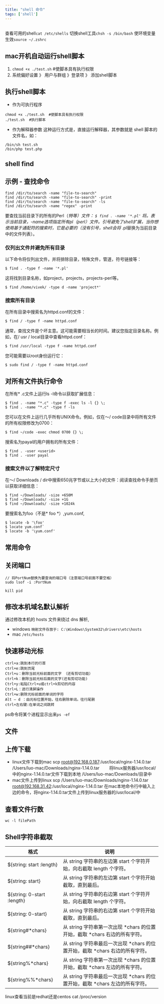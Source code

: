 ```yaml
---
title: "shell 命令"
tags: ['shell']
---
```


## 
查看可用的shell`cat /etc/shells`
切换shell工具`chsh -s /bin/bash`
使环境变量生效`source ~/.zshrc`

## mac开机自动运行shell脚本

1. `chmod +x ./test.sh` #使脚本具有执行权限
2. 系统偏好设置 》 用户与群组 》登录项 》 添加shell脚本

## 执行shell脚本
+ 作为可执行程序
```
chmod +x ./test.sh  #使脚本具有执行权限
./test.sh  #执行脚本
```
+ 作为解释器参数
这种运行方式是，直接运行解释器，其参数就是 shell 脚本的文件名，如：

```
/bin/sh test.sh
/bin/php test.php
```

## shell find

## 示例 - 查找命令

```
find /dir/to/search -name "file-to-search"
find /dir/to/search -name "file-to-search" -print
find /dir/to/search -name "file-to-search" -ls
find /dir/to/search -name "regex" -print
```

要查找当前目录下的所有的Perl（*特等）文件：
`$ find . -name '*.pl'`
将。表示当前目录，-name选项指定所有pl（perl）文件。引号避免了shell扩展，当你想使用基于通配符的搜索时，它是必要的（没有引号，shell会将* .pl替换为当前目录中的文件列表）。

### 仅列出文件并避免所有目录

以下命令将仅列出文件，并将排除目录，特殊文件，管道，符号链接等：
```
$ find . -type f -name '*.pl'
```
这将找到目录名称，如project，projects，projects-perl等。

```
$ find /home/vivek/ -type d -name 'project*'
```

### 搜索所有目录

在所有目录中搜索名为httpd.conf的文件：
```
$ find / -type f -name httpd.conf
```
通常，查找文件是个坏主意。这可能需要相当长的时间。建议您指定目录名称。例如，在/ usr / local目录中查看httpd.conf：
```
$ find /usr/local -type f -name httpd.conf
```
您可能需要以root身份运行它：
```
$ sudo find / -type f -name httpd.conf
```

## 对所有文件执行命令

在所有* .c文件上运行ls -l命令以获取扩展信息：

```
$ find . -name "*.c" -type f -exec ls -l {} \;
$ find . -name "*.c" -type f -ls
```
您可以在文件上运行几乎所有UNIX命令。例如，仅在〜/ code目录中将所有文件的所有权限修改为0700：
```
$ find ~/code -exec chmod 0700 {} \;
```
搜索名为payal的用户拥有的所有文件：
```
$ find . -user <userid>
$ find . -user payal
```

### 搜索文件以了解特定尺寸

在〜/ Downloads / dir中搜索650兆字节或以上大小的文件：阅读查找命令手册页以获取详细信息：
```
$ find ~/Downloads/ -size +650M
$ find ~/Downloads/ -size +1G
$ find ~/Downloads/ -size +1024k
```

要搜索名为foo（不是* foo *）,yum.conf,
```
$ locate -b '\foo'
$ locate yum.conf`
$ locate -b '\yum.conf'
```

## 常用命令
## 关闭端口

```
// 将PortNum替换为要查询的端口号（注意端口号前面不要空格）
sudo lsof -i :PortNum

kill pid
```

## 修改本机域名默认解析
通过修改本机的 hosts 文件来绕过 dns 解析,
+ windows `映射文件存放于: C:\Windows\System32\drivers\etc\hosts`
+ mac `/etc/hosts`

## 快速移动光标

```
ctrl+a:跳到本行的行首
ctrl+e:跳到页尾
Ctrl+u：删除当前光标前面的文字 （还有剪切功能）
ctrl+k：删除当前光标后面的文字(还有剪切功能)
Ctrl+y:粘贴Ctrl+u或ctrl+k剪切的内容
Ctrl+L：进行清屏操作
Ctrl+w:删除光标前面的单词的字符
Alt – d ：由光标位置开始，往右删除单词。往行尾删
ctrl+左右键:在单词之间跳转
```

ps命令将某个进程显示出来`ps -ef`

## 文件

## 上传下载
+ linux文件下载到mac
scp  root@192.168.0.187:/usr/local/nginx-1.14.0.tar  /Users/luo-mac/Downloads/nginx-1.14.0.tar　　
将linux服务器/usr/local/中的nginx-1.14.0.tar文件下载到本地 /Users/luo-mac/Downloads/目录中
+ mac文件上传到linux
scp /Users/luo-mac/Downloads/nginx-1.14.0.tar root@192.168.31.42:/usr/local/nginx-1.14.0.tar
在mac本地命令行中输入上边的命令，将nginx-1.14.0.tar文件上传到linux服务器的/usr/local/中

## 查看文件行数

```
wc -l filePath
```



## Shell字符串截取

| 格式                       | 说明                                                         |
| -------------------------- | ------------------------------------------------------------ |
| ${string: start :length}   | 从 string 字符串的左边第 start 个字符开始，向右截取 length 个字符。 |
| ${string: start}           | 从 string 字符串的左边第 start 个字符开始截取，直到最后。    |
| ${string: 0-start :length} | 从 string 字符串的右边第 start 个字符开始，向右截取 length 个字符。 |
| ${string: 0-start}         | 从 string 字符串的右边第 start 个字符开始截取，直到最后。    |
| ${string#*chars}           | 从 string 字符串第一次出现 *chars 的位置开始，截取 *chars 右边的所有字符。 |
| ${string##*chars}          | 从 string 字符串最后一次出现 *chars 的位置开始，截取 *chars 右边的所有字符。 |
| ${string%*chars}           | 从 string 字符串第一次出现 *chars 的位置开始，截取 *chars 左边的所有字符。 |
| ${string%%*chars}          | 从 string 字符串最后一次出现 *chars 的位置开始，截取 *chars 左边的所有字符。 |


linux查看当前是redhat还是centos
cat /proc/version